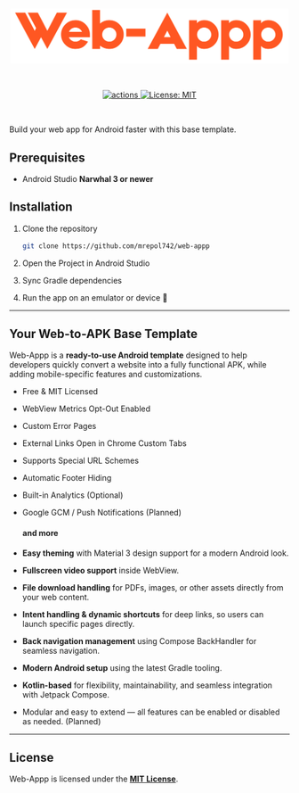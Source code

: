 <div align="center">
    <br />
    <p>
       <img src="cover.png" title="web-appp" alt="Web Appp" width="500" />
    </p>
    <br />
    <p>
        <a href="https://github.com/mrepol742/web-appp/actions/workflows/build.yml">
            <img src="https://github.com/mrepol742/web-appp/actions/workflows/build.yml/badge.svg" alt="actions" />
        </a>
        <a href="https://opensource.org/licenses/MIT">
                   <img src="https://img.shields.io/badge/License-MIT-yellow.svg" alt="License: MIT" />
               </a>
    </p>
    <br />
</div>

Build your web app for Android faster with this base template.

## Prerequisites

- Android Studio **Narwhal 3 or newer**

## Installation

1. Clone the repository

   ```bash
   git clone https://github.com/mrepol742/web-appp
   ```

2. Open the Project in Android Studio
3. Sync Gradle dependencies
4. Run the app on an emulator or device 🚀

---

## Your Web-to-APK Base Template

Web-Appp is a **ready-to-use Android template** designed to help developers quickly convert a website
into a fully functional APK, while adding mobile-specific features and customizations.

- Free & MIT Licensed
- WebView Metrics Opt-Out Enabled
- Custom Error Pages
- External Links Open in Chrome Custom Tabs
- Supports Special URL Schemes
- Automatic Footer Hiding
- Built-in Analytics (Optional)
- Google GCM / Push Notifications (Planned)

  #### and more
- **Easy theming** with Material 3 design support for a modern Android look.
- **Fullscreen video support** inside WebView.
- **File download handling** for PDFs, images, or other assets directly from your web content.
- **Intent handling & dynamic shortcuts** for deep links, so users can launch specific pages directly.
- **Back navigation management** using Compose BackHandler for seamless navigation.
- **Modern Android setup** using the latest Gradle tooling.
- **Kotlin-based** for flexibility, maintainability, and seamless integration with Jetpack Compose.
- Modular and easy to extend — all features can be enabled or disabled as needed. (Planned)

---

## License

Web-Appp is licensed under the [**MIT License**](./LICENSE).
